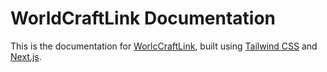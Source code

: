 # WorldCraftLink Documentation

This is the documentation for [WorlcCraftLink](https://github.com/worldcraftlink/panel), built using [Tailwind CSS](https://tailwindcss.com) and [Next.js](https://nextjs.org).
